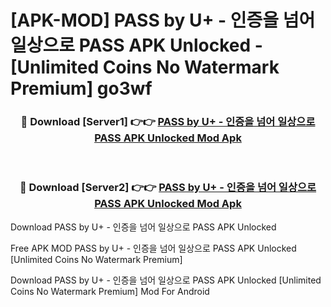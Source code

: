 # [APK-MOD] PASS by U+ - 인증을 넘어 일상으로 PASS APK Unlocked - [Unlimited Coins No Watermark Premium] go3wf



<div align="center">
<h3>🔴 Download [Server1] 👉👉 <a href="https://momento.my/?title=PASS_by_U+_-_인증을_넘어_일상으로_PASS_APK_Unlocked">PASS by U+ - 인증을 넘어 일상으로 PASS APK Unlocked Mod Apk</a></h3><br>

<h3>🔴 Download [Server2] 👉👉 <a href="https://momento.my/?title=PASS_by_U+_-_인증을_넘어_일상으로_PASS_APK_Unlocked">PASS by U+ - 인증을 넘어 일상으로 PASS APK Unlocked Mod Apk</a></h3>
</div>



Download PASS by U+ - 인증을 넘어 일상으로 PASS APK Unlocked 

Free APK MOD PASS by U+ - 인증을 넘어 일상으로 PASS APK Unlocked [Unlimited Coins No Watermark Premium]

Download PASS by U+ - 인증을 넘어 일상으로 PASS APK Unlocked [Unlimited Coins No Watermark Premium] Mod For Android
